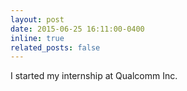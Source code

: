 ```yaml
---
layout: post
date: 2015-06-25 16:11:00-0400
inline: true
related_posts: false
---
```


I started my internship at Qualcomm Inc.
